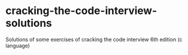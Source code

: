# cracking-the-code-interview-solutions
Solutions of some exercises of cracking the code interview 6th edition (c language)
